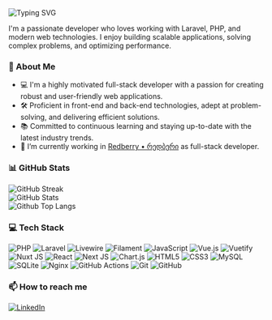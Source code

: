 <img src="https://readme-typing-svg.herokuapp.com?font=Fira+Code&weight=600&size=28&pause=1000&color=e03881&width=435&lines=Welcome,+I'm+Data+👋" alt="Typing SVG" />

I'm a passionate developer who loves working with Laravel, PHP, and modern web technologies. I enjoy building scalable applications, solving complex problems, and optimizing performance.

### 🚀 About Me
- 💻 I'm a highly motivated full-stack developer with a passion for creating robust and user-friendly web applications.
- 🛠️ Proficient in front-end and back-end technologies, adept at problem-solving, and delivering efficient solutions.
- 📚 Committed to continuous learning and staying up-to-date with the latest industry trends.
- 🌱 I’m currently working in [Redberry • რედბერი](https://www.linkedin.com/company/redberry-%E2%80%A2-%E1%83%A0%E1%83%94%E1%83%93%E1%83%91%E1%83%94%E1%83%A0%E1%83%98/mycompany/) as full-stack developer.

### 📊 GitHub Stats
![GitHub Streak](https://github-readme-streak-stats-two-dun.vercel.app?user=shkubu18&theme=radical&mode=weekly&hide_border=true&card_width=650)<br/>
![GitHub Stats](https://github-readme-stats-phi-dusky-89.vercel.app/api?username=shkubu18&show_icons=true&theme=radical&show=reviews,prs_merged,contribs&hide=issues,stars,contribs&rank_icon=github&hide_border=true&card_width=650)<br/>
![Github Top Langs](https://github-readme-stats-phi-dusky-89.vercel.app/api/top-langs/?username=shkubu18&theme=radical&card_width=650&layout=compact&include_all_commits=true&hide_border=true)

### 💻 Tech Stack
![PHP](https://img.shields.io/badge/php-%23777BB4.svg?style=for-the-badge&logo=php&logoColor=white)
![Laravel](https://img.shields.io/badge/Laravel-F55247?style=for-the-badge&logo=laravel&logoColor=white)
![Livewire](https://img.shields.io/badge/Livewire-4E56A6?style=for-the-badge&logo=livewire&logoColor=white)
![Filament](https://img.shields.io/badge/Filament-fdad4b?style=for-the-badge&logo=filament&logoColor=black)
![JavaScript](https://img.shields.io/badge/javascript-%23323330.svg?style=for-the-badge&logo=javascript&logoColor=%23F7DF1E) 
![Vue.js](https://img.shields.io/badge/vue.js-%2335495e.svg?style=for-the-badge&logo=vuedotjs&logoColor=%234FC08D) 
![Vuetify](https://img.shields.io/badge/Vuetify-1867C0?style=for-the-badge&logo=vuetify&logoColor=AEDDFF) 
![Nuxt JS](https://img.shields.io/badge/Nuxt-002E3B?style=for-the-badge&logo=nuxt&logoColor=#00DC82) 
![React](https://img.shields.io/badge/react-%2320232a.svg?style=for-the-badge&logo=react&logoColor=%2361DAFB) 
![Next JS](https://img.shields.io/badge/Next-black?style=for-the-badge&logo=next.js&logoColor=white) 
![Chart.js](https://img.shields.io/badge/chart.js-F5788D.svg?style=for-the-badge&logo=chart.js&logoColor=white) 
![HTML5](https://img.shields.io/badge/html5-%23E34F26.svg?style=for-the-badge&logo=html5&logoColor=white) 
![CSS3](https://img.shields.io/badge/css3-%231572B6.svg?style=for-the-badge&logo=css3&logoColor=white) 
![MySQL](https://img.shields.io/badge/mysql-4479A1.svg?style=for-the-badge&logo=mysql&logoColor=white) 
![SQLite](https://img.shields.io/badge/sqlite-%2307405e.svg?style=for-the-badge&logo=sqlite&logoColor=white) 
![Nginx](https://img.shields.io/badge/nginx-%23009639.svg?style=for-the-badge&logo=nginx&logoColor=white) 
![GitHub Actions](https://img.shields.io/badge/github%20actions-%232671E5.svg?style=for-the-badge&logo=githubactions&logoColor=white) 
![Git](https://img.shields.io/badge/git-%23F05033.svg?style=for-the-badge&logo=git&logoColor=white) 
![GitHub](https://img.shields.io/badge/github-%23121011.svg?style=for-the-badge&logo=github&logoColor=white)

### 📫 How to reach me
[![LinkedIn](https://img.shields.io/badge/LinkedIn-0A66C2?style=for-the-badge&logo=linkedin&logoColor=white)](https://linkedin.com/in/davit-shkubuliani)
